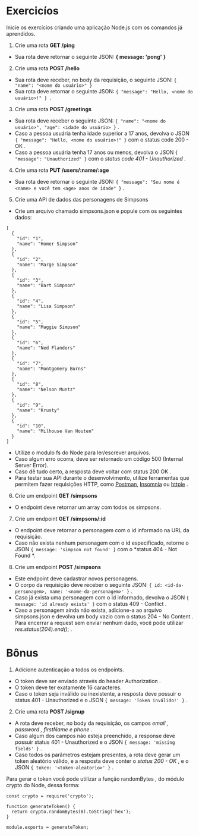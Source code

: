 # Exercicíos

Inicie os exercícios criando uma aplicação Node.js com os comandos já aprendidos.

1. Crie uma rota **GET /ping**
  * Sua rota deve retornar o seguinte JSON: **{ message: 'pong' }**

2. Crie uma rota **POST /hello**
  * Sua rota deve receber, no body da requisição, o seguinte JSON: `{ "name": "<nome do usuário>" }`
  * Sua rota deve retornar o seguinte JSON: `{ "message": "Hello, <nome do usuário>!" } `.

3. Crie uma rota **POST /greetings**
  * Sua rota deve receber o seguinte JSON: `{ "name": "<nome do usuário>", "age": <idade do usuário> }` .
  * Caso a pessoa usuária tenha idade superior a 17 anos, devolva o JSON `{ "message": "Hello, <nome do usuário>!" }` com o status code 200 - OK .
  * Caso a pessoa usuária tenha 17 anos ou menos, devolva o JSON `{ "message": "Unauthorized" }` com o *status code 401 - Unauthorized* .
4. Crie uma rota **PUT /users/:name/:age**
  * Sua rota deve retornar o seguinte JSON: `{ "message": "Seu nome é <name> e você tem <age> anos de idade" }` .

5. Crie uma API de dados das personagens de Simpsons
  * Crie um arquivo chamado simpsons.json e popule com os seguintes dados:
```
[
  {
    "id": "1",
    "name": "Homer Simpson"
  },
  {
    "id": "2",
    "name": "Marge Simpson"
  },
  {
    "id": "3",
    "name": "Bart Simpson"
  },
  {
    "id": "4",
    "name": "Lisa Simpson"
  },
  {
    "id": "5",
    "name": "Maggie Simpson"
  },
  {
    "id": "6",
    "name": "Ned Flanders"
  },
  {
    "id": "7",
    "name": "Montgomery Burns"
  },
  {
    "id": "8",
    "name": "Nelson Muntz"
  },
  {
    "id": "9",
    "name": "Krusty"
  },
  {
    "id": "10",
    "name": "Milhouse Van Houten"
  }
]
```
  * Utilize o modulo fs do Node para ler/escrever arquivos.
  * Caso algum erro ocorra, deve ser retornado um código 500 (Internal Server Error).
  * Caso dê tudo certo, a resposta deve voltar com status 200 OK .
  * Para testar sua API durante o desenvolvimento, utilize ferramentas que permitem fazer requisições HTTP, como [Postman](https://www.postman.com/), [Insomnia](https://insomnia.rest/) ou [httpie](https://httpie.io/) .

6. Crie um endpoint **GET /simpsons**
  * O endpoint deve retornar um array com todos os simpsons.

7. Crie um endpoint **GET /simpsons/:id**
  * O endpoint deve retornar o personagem com o id informado na URL da requisição.
  * Caso não exista nenhum personagem com o id especificado, retorne o JSON `{ message: 'simpson not found' }` com o *status 404 - Not Found *.

8. Crie um endpoint **POST /simpsons**
  * Este endpoint deve cadastrar novos personagens.
  * O corpo da requisição deve receber o seguinte JSON: `{ id: <id-da-personagem>, name: '<nome-da-personagem>' }` .
  * Caso já exista uma personagem com o id informado, devolva o JSON `{ message: 'id already exists' }` com o status 409 - Conflict .
  * Caso a personagem ainda não exista, adicione-a ao arquivo simpsons.json e devolva um body vazio com o status 204 - No Content . Para encerrar a request sem enviar nenhum dado, você pode utilizar *res.status(204).end()*; .


# Bônus

1. Adicione autenticação a todos os endpoints.
  * O token deve ser enviado através do header Authorization .
  * O token deve ter exatamente 16 caracteres.
  * Caso o token seja inválido ou inexistente, a resposta deve possuir o status 401 - Unauthorized e o JSON `{ message: 'Token inválido!' }` .

2. Crie uma rota **POST /signup**
  * A rota deve receber, no body da requisição, os campos *email , password , firstName e phone* .
  * Caso algum dos campos não esteja preenchido, a response deve possuir status 401 - Unauthorized e o JSON `{ message: 'missing fields' }` .
  * Caso todos os parâmetros estejam presentes, a rota deve gerar um token aleatório válido, e a resposta deve conter o *status 200 - OK* , e o JSON `{ token: '<token-aleatorio>' }` .

Para gerar o token você pode utilizar a função randomBytes , do módulo crypto do Node, dessa forma:
```
const crypto = require('crypto');

function generateToken() {
  return crypto.randomBytes(8).toString('hex');
}

module.exports = generateToken;
```

